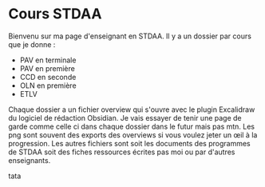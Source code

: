 # Cours STDAA

Bienvenu sur ma page d'enseignant en STDAA. 
Il y a un dossier par cours que je donne : 
- PAV en terminale
- PAV en première
- CCD en seconde
- OLN en première
- ETLV 

Chaque dossier a un fichier overview qui s'ouvre avec le plugin Excalidraw du logiciel de rédaction Obsidian. Je vais essayer de tenir une page de garde comme celle ci dans chaque dossier dans le futur mais pas mtn. Les png sont souvent des exports des overviews si vous voulez jeter un œil à la progression. 
Les autres fichiers sont soit les documents des programmes de STDAA soit des fiches ressources écrites pas moi ou par d'autres enseignants. 

tata
